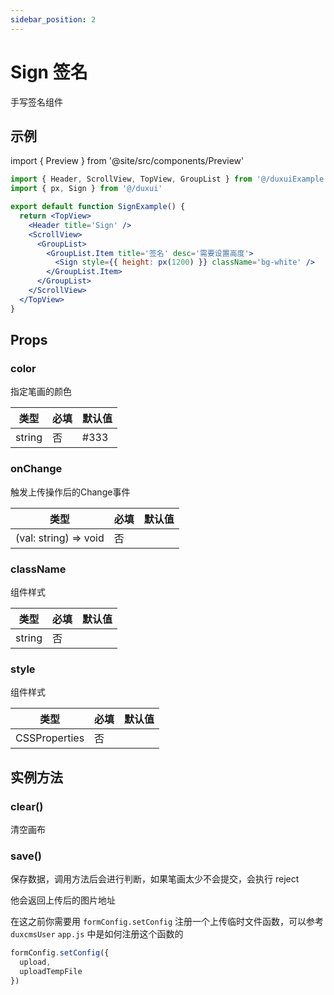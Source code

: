 ```yaml
---
sidebar_position: 2
---
```


# Sign 签名

手写签名组件

## 示例

import { Preview } from '@site/src/components/Preview'

<Preview name='Sign' />

```jsx
import { Header, ScrollView, TopView, GroupList } from '@/duxuiExample'
import { px, Sign } from '@/duxui'

export default function SignExample() {
  return <TopView>
    <Header title='Sign' />
    <ScrollView>
      <GroupList>
        <GroupList.Item title='签名' desc='需要设置高度'>
          <Sign style={{ height: px(1200) }} className='bg-white' />
        </GroupList.Item>
      </GroupList>
    </ScrollView>
  </TopView>
}
```

## Props

### color

指定笔画的颜色

| 类型 | 必填 | 默认值 |
| ---- | -------- | ------- |
| string | 否 | #333 |

### onChange

触发上传操作后的Change事件

| 类型 | 必填 | 默认值 |
| ---- | -------- | ------- |
| (val: string) => void | 否 |  |

### className

组件样式

| 类型 | 必填 | 默认值 |
| ---- | -------- | ------- |
| string | 否 |  |

### style

组件样式

| 类型 | 必填 | 默认值 |
| ---- | -------- | ------- |
| CSSProperties | 否 |  |

## 实例方法

### clear()

清空画布

### save()

保存数据，调用方法后会进行判断，如果笔画太少不会提交，会执行 reject

他会返回上传后的图片地址

在这之前你需要用 `formConfig.setConfig` 注册一个上传临时文件函数，可以参考 `duxcmsUser` `app.js` 中是如何注册这个函数的

```js
formConfig.setConfig({
  upload,
  uploadTempFile
})
```